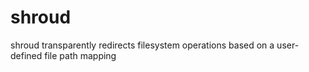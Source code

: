 # shroud
shroud transparently redirects filesystem operations based on a user-defined file path mapping
